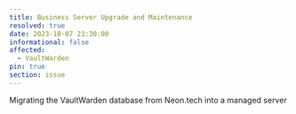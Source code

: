 ```yaml
---
title: Business Server Upgrade and Maintenance
resolved: true
date: 2023-10-07 23:30:00
informational: false
affected:
  - VaultWarden
pin: true
section: issue
---
```


Migrating the VaultWarden database from Neon.tech into a managed server
